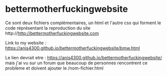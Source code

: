 # bettermotherfuckingwebsite <br>
Ce sont deux fichiers complémentaires, un html et l'autre css qui forment le code réprésentant la reproduction du site http://http://bettermotherfuckingwebsite.com


Link to my website : https://anis4300.github.io/bettermotherfuckingwebsite/bmw.html

Le lien devrait etre : https://anis4300.github.io/bettermotherfuckingwebsite/ mais j'ai vu sur un forum que beaucoup de personnes rencontrent ce problème et doivent ajouter le /nom-fichier.html 
